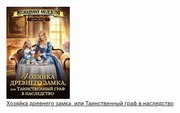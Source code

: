 ![](Хозяйка%20древнего%20замка,%20или%20Таинственный%20граф%20в%20наследство.jpg)  
[Хозяйка древнего замка, или Таинственный граф в наследство](Хозяйка%20древнего%20замка,%20или%20Таинственный%20граф%20в%20наследство.md)
